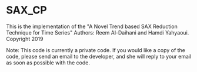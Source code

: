 # SAX_CP

This is the implementation of the "A Novel Trend based SAX Reduction Technique for Time Series"
Authors: Reem Al-Daihani and Hamdi Yahyaoui. Copyright 2019


Note: This code is currently a private code. If you would like a copy of the code, please send an email to the developer, and she will reply to your email as soon as possible with the code.
